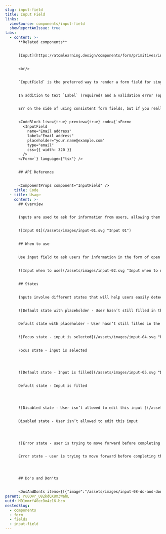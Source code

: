 ```yaml
---
slug: input-field
title: Input Field
links:
  viewSource: components/input-field
  showReportAnIssue: true
tabs:
  - content: >-
      **Related components**


      [Input](https://atomlearning.design/components/form/primitives/input)


      <br/>


      `InputField` is the preferred way to render a form field for single-line text and number data.


      In addition to text `Label` (required) and a validation error (optional), `InputField` accepts all the same props as `Input` and will pass them on to the `Input` it renders. However, as with all our composed components, `InputField`’s `css` prop will be applied to a containing `Box`—the styling of the individual components inside `InputField` cannot be altered.


      Err on the side of using consistent form fields, but if you really need something with different styling then consider composing your own field from the `Input`, `Label` and `InlineMessage` components.


      <CodeBlock live={true} preview={true} code={`<Form>
        <InputField
          name="Email address"
          label="Email address"
          placeholder="your.name@example.com"
          type="email"
          css={{ width: 320 }}
        />
      </Form>`} language={"tsx"} />


      ## API Reference


      <ComponentProps component="InputField" />
    title: Code
  - title: Usage
    content: >-
      ## Overview


      Inputs are used to ask for information from users, allowing them to enter short content and data. Inputs can be group together to create forms.


      ![Input 01](/assets/images/input-01.svg "Input 01")


      ## When to use


      Use input field to ask users for information in the form of open numbers or text.


      ![Input when to use](/assets/images/input-02.svg "Input when to use")


      ## States


      Inputs involve different states that will help users easily detect what’s expected from them. Placeholders provide examples, focus makes the selected input stand out in a form and error states easily guide the user through the step to complete in order to move on.


      ![Default state with placeholder - User hasn’t still filled in the text](/assets/images/input-03.svg "Default state with placeholder - User hasn’t still filled in the text")


      Default state with placeholder - User hasn’t still filled in the text


      ![Focus state - input is selected](/assets/images/input-04.svg "Focus state - input is selected")


      Focus state - input is selected




      ![Default state - Input is filled](/assets/images/input-05.svg "Default state - Input is filled")


      Default state - Input is filled




      ![Disabled state - User isn’t allowed to edit this input ](/assets/images/input-06.svg "Disabled state - User isn’t allowed to edit this input ")


      Disabled state - User isn’t allowed to edit this input




      ![Error state - user is trying to move forward before completing the required information](/assets/images/input-07.svg "Error state - user is trying to move forward before completing the required information")


      Error state - user is trying to move forward before completing the required information




      ## Do's and Don'ts


      <DosAndDonts items={[{"image":"/assets/images/input-08-do-and-dont-01.svg","type":"do","description":"Clearly show which input isn’t allowing users to move on."},{"image":"/assets/images/input-09-do-and-dont-02.svg","description":"Show an error in the form without indicating what specific input it’s about.","type":"dont"},{"image":"/assets/images/input-10-do-and-dont-03.svg","description":"Use a clear label or an example placeholder so users can easily understand what’s being asked from them","type":"do"},{"image":"/assets/images/input-11-do-and-dont-04.svg","description":"Generic and unclear inputs","type":"avoid"},{"description":"Use clear and visible labels aligned to the left","type":"do","image":"/assets/images/input-12-do-and-dont-05.svg"},{"image":"/assets/images/input-13-do-and-dont-06.svg","description":"Provide the demanded format in the placeholder","type":"do"}]} />
parent: ru0Ovr_U82kdQX8m3WahL
uuid: MD1mmrf40ecDo4z16-bco
nestedSlug:
  - components
  - form
  - fields
  - input-field
---
```

